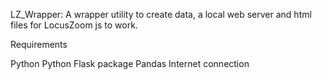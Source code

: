 LZ_Wrapper: A wrapper utility to create data, a local web server and html files for LocusZoom js to work.

Requirements

Python
Python Flask package
Pandas
Internet connection

